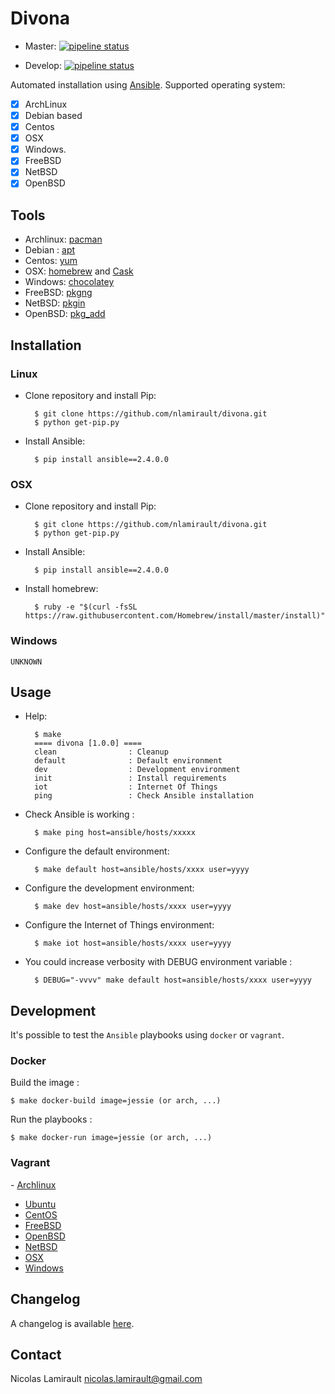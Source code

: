 # Divona #

* Master: [![pipeline status](https://gitlab.com/nicolas-lamirault/divona/badges/master/pipeline.svg)](https://gitlab.com/nicolas-lamirault/divona/commits/master)

* Develop: [![pipeline status](https://gitlab.com/nicolas-lamirault/divona/badges/develop/pipeline.svg)](https://gitlab.com/nicolas-lamirault/divona/commits/develop)

Automated installation using [Ansible](https://www.ansible.com/). Supported operating system:

- [x] ArchLinux
- [x] Debian based
- [x] Centos
- [x] OSX
- [x] Windows.
- [x] FreeBSD
- [x] NetBSD
- [x] OpenBSD

## Tools

- Archlinux: [pacman](https://wiki.archlinux.org/index.php/pacman)
- Debian : [apt](https://wiki.debian.org/Apt)
- Centos: [yum](http://yum.baseurl.org/)
- OSX: [homebrew](http://brew.sh/) and [Cask](https://caskroom.github.io)
- Windows: [chocolatey](https://chocolatey.org)
- FreeBSD: [pkgng](https://wiki.freebsd.org/pkgng)
- NetBSD: [pkgin](https://man.openbsd.org/pkg_add)
- OpenBSD: [pkg_add](https://man.openbsd.org/pkg_add)


## Installation

### Linux

* Clone repository and install Pip:

        $ git clone https://github.com/nlamirault/divona.git
        $ python get-pip.py

* Install Ansible:

        $ pip install ansible==2.4.0.0

### OSX

* Clone repository and install Pip:

        $ git clone https://github.com/nlamirault/divona.git
        $ python get-pip.py

* Install Ansible:

        $ pip install ansible==2.4.0.0

* Install homebrew:

        $ ruby -e "$(curl -fsSL https://raw.githubusercontent.com/Homebrew/install/master/install)"


### Windows

    UNKNOWN


## Usage

* Help:

        $ make
        ==== divona [1.0.0] ====
        clean                : Cleanup
        default              : Default environment
        dev                  : Development environment
        init                 : Install requirements
        iot                  : Internet Of Things
        ping                 : Check Ansible installation



* Check Ansible is working :

        $ make ping host=ansible/hosts/xxxxx

* Configure the default environment:

        $ make default host=ansible/hosts/xxxx user=yyyy

* Configure the development environment:

        $ make dev host=ansible/hosts/xxxx user=yyyy

* Configure the Internet of Things environment:

        $ make iot host=ansible/hosts/xxxx user=yyyy

* You could increase verbosity with DEBUG environment variable :

        $ DEBUG="-vvvv" make default host=ansible/hosts/xxxx user=yyyy

## Development

It's possible to test the `Ansible` playbooks using `docker` or `vagrant`.

### Docker

Build the image :

    $ make docker-build image=jessie (or arch, ...)

Run the playbooks :

    $ make docker-run image=jessie (or arch, ...)

### Vagrant

- [Archlinux](vms/ArchLinux)
- [Ubuntu](vms/Ubuntu)
- [CentOS](vms/CentOS)
- [FreeBSD](vms/FreeBSD)
- [OpenBSD](vms/OpenBSD)
- [NetBSD](vms/NetBSD)
- [OSX](vms/OSX)
- [Windows](vms/Windows)


## Changelog

A changelog is available [here](ChangeLog.md).


## Contact

Nicolas Lamirault <nicolas.lamirault@gmail.com>
